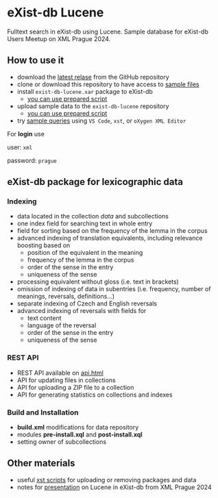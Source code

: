 # eXist-db Lucene

Fulltext search in eXist-db using Lucene. Sample database for eXist-db Users Meetup on XML Prague 2024.

## How to use it

- download the [latest relase](https://github.com/daliboris/eXist-db-Lucene/releases/latest) from the GitHub repository
- clone or download this repository to have access to [sample files](https://github.com/daliboris/eXist-db-Lucene/tree/main/sample)
- install `exist-db-lucene.xar` package to eXist-db
  - [you can use prepared script](Useful-scripts.md#installing-package)
- upload sample data to the `exist-db-lucene` repository
  - [you can use prepared script](Useful-scripts.md#uploading-dictionary-medatata-and-data)
- try [sample queries](Presentation.md#sample-queries) using `VS Code`, `xst`, or `oXygen XML Editor`

For **login** use

user: `xml`

password: `prague`

## eXist-db package for lexicographic data

### Indexing

- data located in the collection _data_ and subcollections
- one index field for searching text in whole entry
- field for sorting based on the frequency of the lemma in the corpus
- advanced indexing of translation equivalents, including relevance boosting based on
  - position of the equivalent in the meaning
  - frequency of the lemma in the corpus
  - order of the sense in the entry
  - uniqueness of the sense
- processing equivalent without gloss (i.e. text in brackets)
- omission of indexing of data in subentries (i.e. frequency, number of meanings, reversals, definitions...)
- separate indexing of Czech and English reversals
- advanced indexing of reversals with fields for
  - text content
  - language of the reversal
  - order of the sense in the entry
  - uniqueness of the sense

### REST API

- REST API available on [api.html](api.html)
- API for updating files in collections
- API for uploading a ZIP file to a collection
- API for generating statistics on collections and indexes

### Build and Installation

- **build.xml** modifications for data repository
- modules **pre-install.xql** and **post-install.xql**
- setting owner of subcollections

## Other materials

- useful [xst scripts](Useful-scripts.md) for uploading or removing packages and data
- notes for [presentation](Presentation.md) on Lucene in eXist-db from XML Prague 2024
